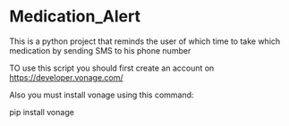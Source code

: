 # Medication_Alert
This is a python project that reminds the user of which time to take which medication by sending SMS to his phone number

TO use this script you should first create an account on https://developer.vonage.com/

Also you must install vonage using this command:

pip install vonage
